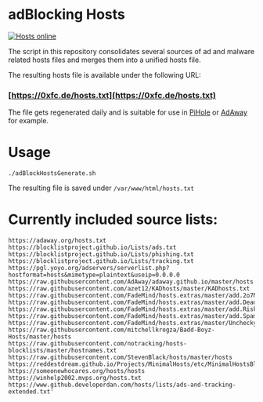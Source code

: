# adBlocking Hosts

[![Hosts online](https://img.shields.io/website-up-down-green-red/https/0xfc.de/hosts.txt.svg)](https://0xfc.de/hosts.txt)

The script in this repository consolidates several sources of ad and malware related hosts files and merges them into a unified hosts file.

The resulting hosts file is available under the following URL:

### [https://0xfc.de/hosts.txt](https://0xfc.de/hosts.txt)

The file gets regenerated daily and is suitable for use in [PiHole](https://pi-hole.net/) or [AdAway](https://adaway.org/) for example.

# Usage
```
./adBlockHostsGenerate.sh
```
The resulting file is saved under `/var/www/html/hosts.txt`
# Currently included source lists:
```
https://adaway.org/hosts.txt
https://blocklistproject.github.io/Lists/ads.txt
https://blocklistproject.github.io/Lists/phishing.txt
https://blocklistproject.github.io/Lists/tracking.txt
https://pgl.yoyo.org/adservers/serverlist.php?hostformat=hosts&mimetype=plaintext&useip=0.0.0.0
https://raw.githubusercontent.com/AdAway/adaway.github.io/master/hosts.txt
https://raw.githubusercontent.com/azet12/KADhosts/master/KADhosts.txt
https://raw.githubusercontent.com/FadeMind/hosts.extras/master/add.2o7Net/hosts
https://raw.githubusercontent.com/FadeMind/hosts.extras/master/add.Dead/hosts
https://raw.githubusercontent.com/FadeMind/hosts.extras/master/add.Risk/hosts
https://raw.githubusercontent.com/FadeMind/hosts.extras/master/add.Spam/hosts
https://raw.githubusercontent.com/FadeMind/hosts.extras/master/UncheckyAds/hosts
https://raw.githubusercontent.com/mitchellkrogza/Badd-Boyz-Hosts/master/hosts
https://raw.githubusercontent.com/notracking/hosts-blocklists/master/hostnames.txt
https://raw.githubusercontent.com/StevenBlack/hosts/master/hosts
https://reddestdream.github.io/Projects/MinimalHosts/etc/MinimalHostsBlocker/minimalhosts
https://someonewhocares.org/hosts/hosts
https://winhelp2002.mvps.org/hosts.txt
https://www.github.developerdan.com/hosts/lists/ads-and-tracking-extended.txt'

```
